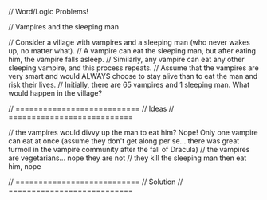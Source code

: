 // Word/Logic Problems!

// Vampires and the sleeping man

// Consider a village with vampires and a sleeping man (who never wakes up, no matter what).
// A vampire can eat the sleeping man, but after eating him, the vampire falls asleep.
// Similarly, any vampire can eat any other sleeping vampire, and this process repeats.
// Assume that the vampires are very smart and would ALWAYS choose to stay alive than to eat the man and risk their lives.
// Initially, there are 65 vampires and 1 sleeping man. What would happen in the village?

// ===========================
// Ideas
// ===========================

// the vampires would divvy up the man to eat him? Nope! Only one vampire can eat at once (assume they don't get along per se... there was great turmoil in the vampire community after the fall of Dracula)
// the vampires are vegetarians... nope they are not
// they kill the sleeping man then eat him, nope

// ===========================
// Solution
// ===========================